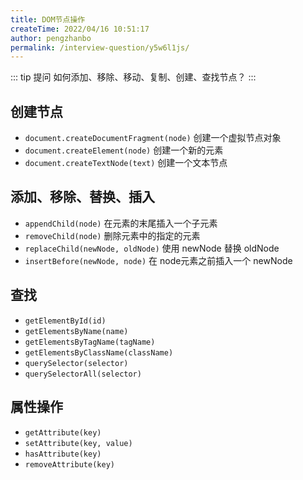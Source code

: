 ```yaml
---
title: DOM节点操作
createTime: 2022/04/16 10:51:17
author: pengzhanbo
permalink: /interview-question/y5w6l1js/
---
```


::: tip 提问
如何添加、移除、移动、复制、创建、查找节点？
:::

## 创建节点

- `document.createDocumentFragment(node)` 创建一个虚拟节点对象
- `document.createElement(node)` 创建一个新的元素
- `document.createTextNode(text)` 创建一个文本节点

## 添加、移除、替换、插入

- `appendChild(node)` 在元素的末尾插入一个子元素
- `removeChild(node)` 删除元素中的指定的元素
- `replaceChild(newNode, oldNode)` 使用 newNode 替换 oldNode
- `insertBefore(newNode, node)` 在 node元素之前插入一个 newNode

## 查找

- `getElementById(id)`
- `getElementsByName(name)`
- `getElementsByTagName(tagName)`
- `getElementsByClassName(className)`
- `querySelector(selector)`
- `querySelectorAll(selector)`

## 属性操作

- `getAttribute(key)`
- `setAttribute(key, value)`
- `hasAttribute(key)`
- `removeAttribute(key)`
